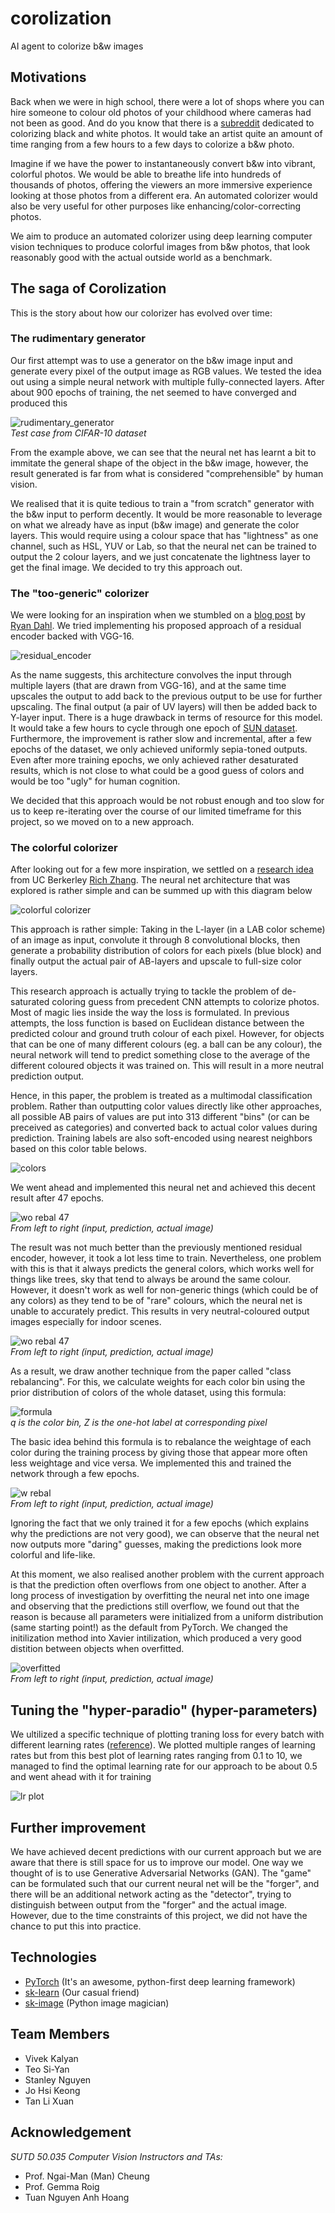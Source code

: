 # corolization

AI agent to colorize b&w images

## Motivations

Back when we were in high school, there were a lot of shops where
you can hire someone to colour old photos of your childhood where cameras
had not been as good. And do you know that there is a [subreddit](https://www.reddit.com/r/Colorization/) dedicated to colorizing black and white photos. It would take an artist quite an amount of time ranging from a few hours to a few days to colorize a b&w photo.

Imagine if we have the power to instantaneously convert b&w into vibrant, colorful photos. We would be able to breathe life into hundreds of thousands of photos, offering the viewers an more immersive experience looking at those photos from a different era. An automated colorizer would also be very useful for other purposes like enhancing/color-correcting photos.

We aim to produce an automated colorizer using deep learning computer vision techniques to produce colorful images from b&w photos, that look reasonably good with the actual outside world as a benchmark.

## The saga of Corolization

This is the story about how our colorizer has evolved over time:

### The rudimentary generator

Our first attempt was to use a generator on the b&w image input and generate every pixel of the output image as RGB values. We tested the idea out using a simple neural network with multiple fully-connected layers. After about 900 epochs of training, the net seemed to have converged and produced this

![rudimentary_generator](pictures/rudimentary_gen.png)
<br/>_Test case from CIFAR-10 dataset_

From the example above, we can see that the neural net has learnt a bit to immitate the general shape of the object in the b&w image, however, the result generated is far from what is considered "comprehensible" by human vision.

We realised that it is quite tedious to train a "from scratch" generator with the b&w input to perform decently. It would be more reasonable to leverage on what we already have as input (b&w image) and generate the color layers. This would require using a colour space that has "lightness" as one channel, such as HSL, YUV or Lab, so that the neural net can be trained to output the 2 colour layers, and we just concatenate the lightness layer to get the final image. We decided to try this approach out. 

### The "too-generic" colorizer

We were looking for an inspiration when we stumbled on a [blog post](http://tinyclouds.org/colorize/) by [Ryan Dahl](https://github.com/ry). We tried implementing his proposed approach of a residual encoder backed with VGG-16.

![residual_encoder](pictures/residual_encoder.png)

As the name suggests, this architecture convolves the input through multiple layers (that are drawn from VGG-16), and at the same time upscales the output to add back to the previous output to be use for further upscaling. The final output (a pair of UV layers) will then be added back to Y-layer input. There is a huge drawback in terms of resource for this model. It would take a few hours to cycle through one epoch of [SUN dataset](https://groups.csail.mit.edu/vision/SUN/). Furthermore, the improvement is rather slow and incremental, after a few epochs of the dataset, we only achieved uniformly sepia-toned outputs. Even after more training epochs, we only achieved rather desaturated results, which is not close to what could be a good guess of colors and would be too "ugly" for human cognition. 

We decided that this approach would be not robust enough and too slow for us to keep re-iterating over the course of our limited timeframe for this project, so we moved on to a new approach.

### The colorful colorizer

After looking out for a few more inspiration, we settled on a [research idea](http://richzhang.github.io/colorization/) from UC Berkerley [Rich Zhang](http://richzhang.github.io/). The neural net architecture that was explored is rather simple and can be summed up with this diagram below

![colorful colorizer](pictures/colorful_colorizer.jpg)

This approach is rather simple: Taking in the L-layer (in a LAB color scheme) of an image as input, convolute it through 8 convolutional blocks, then generate a probability distribution of colors for each pixels (blue block) and finally output the actual pair of AB-layers and upscale to full-size color layers.

This research approach is actually trying to tackle the problem of de-saturated coloring guess from precedent CNN attempts to colorize photos. Most of magic lies inside the way the loss is formulated. In previous attempts, the loss function is based on Euclidean distance between the predicted colour and ground truth colour of each pixel. However, for objects that can be one of many different colours (eg. a ball can be any colour), the neural network will tend to predict something close to the average of the different coloured objects it was trained on. This will result in a more neutral prediction output.

Hence, in this paper, the problem is treated as a multimodal classification problem. Rather than outputting color values directly like other approaches, all possible AB pairs of values are put into 313 different "bins" (or can be preceived as categories) and converted back to actual color values during prediction. Training labels are also soft-encoded using nearest neighbors based on this color table belows.

![colors](pictures/colors.png)

We went ahead and implemented this neural net and achieved this decent result after 47 epochs.

![wo rebal 47](<pictures/10_apr-(3.04)-47epoch_vgood.png>)
<br/>_From left to right (input, prediction, actual image)_

The result was not much better than the previously mentioned residual encoder, however, it took a lot less time to train. Nevertheless, one problem with this is that it always predicts the general colors, which works well for things like trees, sky that tend to always be around the same colour. However, it doesn't work as well for non-generic things (which could be of any colors) as they tend to be of "rare" colours, which the neural net is unable to accurately predict. This results in very neutral-coloured output images especially for indoor scenes.

![wo rebal 47](<pictures/10_apr-(3.04)-47epoch_indoor.png>)
<br/>_From left to right (input, prediction, actual image)_

As a result, we draw another technique from the paper called "class rebalancing". For this, we calculate weights for each color bin using the prior distribution of colors of the whole dataset, using this formula:

![formula](pictures/formula_rebal.png)
<br/>_q is the color bin, Z is the one-hot label at corresponding pixel_

The basic idea behind this formula is to rebalance the weightage of each color during the training process by giving those that appear more often less weightage and vice versa. We implemented this and trained the network through a few epochs.

![w rebal](pictures/10_apr-rebal3.png)
<br/>_From left to right (input, prediction, actual image)_

Ignoring the fact that we only trained it for a few epochs (which explains why the predictions are not very good), we can observe that the neural net now outputs more "daring" guesses, making the predictions look more colorful and life-like.

At this moment, we also realised another problem with the current approach is that the prediction often overflows from one object to another. After a long process of investigation by overfitting the neural net into one image and observing that the predictions still overflow, we found out that the reason is because all parameters were initialized from a uniform distribution (same starting point!) as the default from PyTorch. We changed the initilization method into Xavier intilization, which produced a very good distition between objects when overfitted.

![overfitted](pictures/overfit_2.png)
<br/>_From left to right (input, prediction, actual image)_

## Tuning the "hyper-paradio" (hyper-parameters)

We ultilized a specific technique of plotting traning loss for every batch with different learning rates ([reference](https://towardsdatascience.com/estimating-optimal-learning-rate-for-a-deep-neural-network-ce32f2556ce0)). We plotted multiple ranges of learning rates but from this best plot of learning rates ranging from 0.1 to 10, we managed to find the optimal learning rate for our approach to be about 0.5 and went ahead with it for training

![lr plot](pictures/lr_finder_10percent.png)

## Further improvement

We have achieved decent predictions with our current approach but we are aware that there is still space for us to improve our model. One way we thought of is to use Generative Adversarial Networks (GAN). The "game" can be formulated such that our current neural net will be the "forger", and there will be an additional network acting as the "detector", trying to distinguish between output from the "forger" and the actual image. However, due to the time constraints of this project, we did not have the chance to put this into practice.

## Technologies

* [PyTorch](http://pytorch.org/) (It's an awesome, python-first deep learning framework)
* [sk-learn](http://scikit-learn.org/) (Our casual friend)
* [sk-image](http://scikit-image.org/) (Python image magician)

## Team Members

* Vivek Kalyan
* Teo Si-Yan
* Stanley Nguyen
* Jo Hsi Keong
* Tan Li Xuan

## Acknowledgement

_SUTD 50.035 Computer Vision Instructors and TAs:_

* Prof. Ngai-Man (Man) Cheung
* Prof. Gemma Roig
* Tuan Nguyen Anh Hoang
